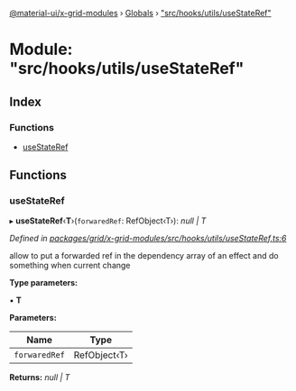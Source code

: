 [@material-ui/x-grid-modules](../README.md) › [Globals](../globals.md) › ["src/hooks/utils/useStateRef"](_src_hooks_utils_usestateref_.md)

# Module: "src/hooks/utils/useStateRef"

## Index

### Functions

- [useStateRef](_src_hooks_utils_usestateref_.md#usestateref)

## Functions

### useStateRef

▸ **useStateRef**‹**T**›(`forwaredRef`: RefObject‹T›): _null | T_

_Defined in [packages/grid/x-grid-modules/src/hooks/utils/useStateRef.ts:6](https://github.com/mui-org/material-ui-x/blob/a679779/packages/grid/x-grid-modules/src/hooks/utils/useStateRef.ts#L6)_

allow to put a forwarded ref in the dependency array of an effect and do something when current change

**Type parameters:**

▪ **T**

**Parameters:**

| Name          | Type         |
| ------------- | ------------ |
| `forwaredRef` | RefObject‹T› |

**Returns:** _null | T_

